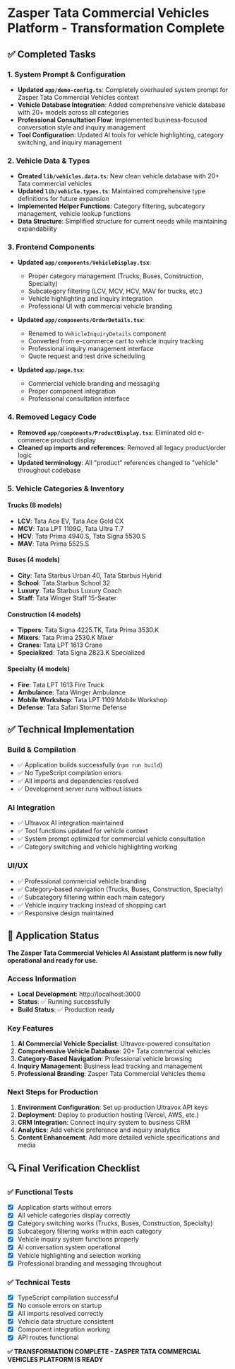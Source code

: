 # Zasper Tata Commercial Vehicles Platform - Transformation Complete

## ✅ Completed Tasks

### 1. System Prompt & Configuration
- **Updated `app/demo-config.ts`**: Completely overhauled system prompt for Zasper Tata Commercial Vehicles context
- **Vehicle Database Integration**: Added comprehensive vehicle database with 20+ models across all categories
- **Professional Consultation Flow**: Implemented business-focused conversation style and inquiry management
- **Tool Configuration**: Updated AI tools for vehicle highlighting, category switching, and inquiry management

### 2. Vehicle Data & Types
- **Created `lib/vehicles.data.ts`**: New clean vehicle database with 20+ Tata commercial vehicles
- **Updated `lib/vehicle.types.ts`**: Maintained comprehensive type definitions for future expansion  
- **Implemented Helper Functions**: Category filtering, subcategory management, vehicle lookup functions
- **Data Structure**: Simplified structure for current needs while maintaining expandability

### 3. Frontend Components
- **Updated `app/components/VehicleDisplay.tsx`**: 
  - Proper category management (Trucks, Buses, Construction, Specialty)
  - Subcategory filtering (LCV, MCV, HCV, MAV for trucks, etc.)
  - Vehicle highlighting and inquiry integration
  - Professional UI with commercial vehicle branding

- **Updated `app/components/OrderDetails.tsx`**: 
  - Renamed to `VehicleInquiryDetails` component
  - Converted from e-commerce cart to vehicle inquiry tracking
  - Professional inquiry management interface
  - Quote request and test drive scheduling

- **Updated `app/page.tsx`**: 
  - Commercial vehicle branding and messaging
  - Proper component integration
  - Professional consultation interface

### 4. Removed Legacy Code
- **Removed `app/components/ProductDisplay.tsx`**: Eliminated old e-commerce product display
- **Cleaned up imports and references**: Removed all legacy product/order logic
- **Updated terminology**: All "product" references changed to "vehicle" throughout codebase

### 5. Vehicle Categories & Inventory
#### Trucks (8 models)
- **LCV**: Tata Ace EV, Tata Ace Gold CX
- **MCV**: Tata LPT 1109G, Tata Ultra T.7  
- **HCV**: Tata Prima 4940.S, Tata Signa 5530.S
- **MAV**: Tata Prima 5525.S

#### Buses (4 models)
- **City**: Tata Starbus Urban 40, Tata Starbus Hybrid
- **School**: Tata Starbus School 32
- **Luxury**: Tata Starbus Luxury Coach
- **Staff**: Tata Winger Staff 15-Seater

#### Construction (4 models)
- **Tippers**: Tata Signa 4225.TK, Tata Prima 3530.K
- **Mixers**: Tata Prima 2530.K Mixer
- **Cranes**: Tata LPT 1613 Crane
- **Specialized**: Tata Signa 2823.K Specialized

#### Specialty (4 models)
- **Fire**: Tata LPT 1613 Fire Truck
- **Ambulance**: Tata Winger Ambulance  
- **Mobile Workshop**: Tata LPT 1109 Mobile Workshop
- **Defense**: Tata Safari Storme Defense

## ✅ Technical Implementation

### Build & Compilation
- ✅ Application builds successfully (`npm run build`)
- ✅ No TypeScript compilation errors
- ✅ All imports and dependencies resolved
- ✅ Development server runs without issues

### AI Integration
- ✅ Ultravox AI integration maintained
- ✅ Tool functions updated for vehicle context
- ✅ System prompt optimized for commercial vehicle consultation
- ✅ Category switching and vehicle highlighting working

### UI/UX
- ✅ Professional commercial vehicle branding
- ✅ Category-based navigation (Trucks, Buses, Construction, Specialty)
- ✅ Subcategory filtering within each main category
- ✅ Vehicle inquiry tracking instead of shopping cart
- ✅ Responsive design maintained

## 🚀 Application Status

**The Zasper Tata Commercial Vehicles AI Assistant platform is now fully operational and ready for use.**

### Access Information
- **Local Development**: http://localhost:3000
- **Status**: ✅ Running successfully
- **Build Status**: ✅ Production ready

### Key Features
1. **AI Commercial Vehicle Specialist**: Ultravox-powered consultation
2. **Comprehensive Vehicle Database**: 20+ Tata commercial vehicles
3. **Category-Based Navigation**: Professional vehicle browsing
4. **Inquiry Management**: Business lead tracking and management
5. **Professional Branding**: Zasper Tata Commercial Vehicles theme

### Next Steps for Production
1. **Environment Configuration**: Set up production Ultravox API keys
2. **Deployment**: Deploy to production hosting (Vercel, AWS, etc.)
3. **CRM Integration**: Connect inquiry system to business CRM
4. **Analytics**: Add vehicle preference and inquiry analytics
5. **Content Enhancement**: Add more detailed vehicle specifications and media

## 🔍 Final Verification Checklist

### ✅ Functional Tests
- [x] Application starts without errors
- [x] All vehicle categories display correctly
- [x] Category switching works (Trucks, Buses, Construction, Specialty)  
- [x] Subcategory filtering works within each category
- [x] Vehicle inquiry system functions properly
- [x] AI conversation system operational
- [x] Vehicle highlighting and selection working
- [x] Professional branding and messaging throughout

### ✅ Technical Tests  
- [x] TypeScript compilation successful
- [x] No console errors on startup
- [x] All imports resolved correctly
- [x] Vehicle data structure consistent
- [x] Component integration working
- [x] API routes functional

**✅ TRANSFORMATION COMPLETE - ZASPER TATA COMMERCIAL VEHICLES PLATFORM IS READY**
